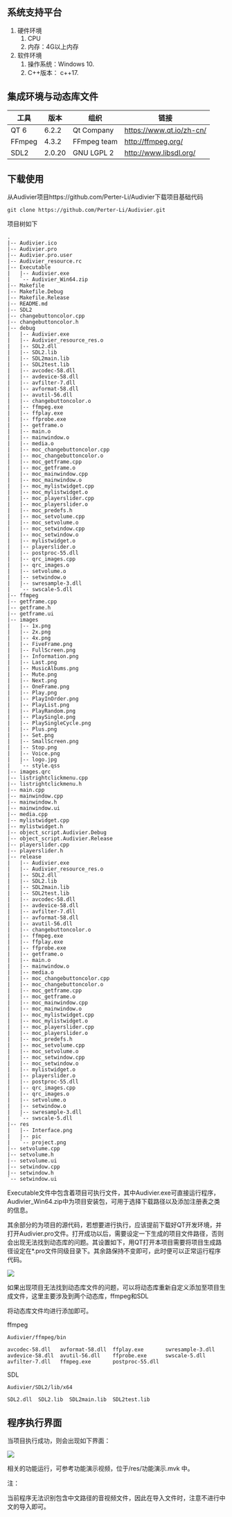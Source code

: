 ## 系统支持平台

1. 硬件环境
   1. CPU
   2. 内存：4G以上内存
2. 软件环境
   1. 操作系统：Windows 10.
   2. C++版本： c++17.



## 集成环境与动态库文件

| 工具   | 版本   | 组织        | 链接                     |
| ------ | ------ | ----------- | ------------------------ |
| QT 6   | 6.2.2  | Qt Company  | https://www.qt.io/zh-cn/ |
| FFmpeg | 4.3.2  | FFmpeg team | http://ffmpeg.org/       |
| SDL2   | 2.0.20 | GNU LGPL 2  | http://www.libsdl.org/   |



## 下载使用



从Audivier项目https://github.com/Perter-Li/Audivier下载项目基础代码

```
git clone https://github.com/Perter-Li/Audivier.git
```



项目树如下

```
.
|-- Audivier.ico
|-- Audivier.pro
|-- Audivier.pro.user
|-- Audivier_resource.rc
|-- Executable
|   |-- Audivier.exe
|   `-- Audivier_Win64.zip
|-- Makefile
|-- Makefile.Debug
|-- Makefile.Release
|-- README.md
|-- SDL2
|-- changebuttoncolor.cpp
|-- changebuttoncolor.h
|-- debug
|   |-- Audivier.exe
|   |-- Audivier_resource_res.o
|   |-- SDL2.dll
|   |-- SDL2.lib
|   |-- SDL2main.lib
|   |-- SDL2test.lib
|   |-- avcodec-58.dll
|   |-- avdevice-58.dll
|   |-- avfilter-7.dll
|   |-- avformat-58.dll
|   |-- avutil-56.dll
|   |-- changebuttoncolor.o
|   |-- ffmpeg.exe
|   |-- ffplay.exe
|   |-- ffprobe.exe
|   |-- getframe.o
|   |-- main.o
|   |-- mainwindow.o
|   |-- media.o
|   |-- moc_changebuttoncolor.cpp
|   |-- moc_changebuttoncolor.o
|   |-- moc_getframe.cpp
|   |-- moc_getframe.o
|   |-- moc_mainwindow.cpp
|   |-- moc_mainwindow.o
|   |-- moc_mylistwidget.cpp
|   |-- moc_mylistwidget.o
|   |-- moc_playerslider.cpp
|   |-- moc_playerslider.o
|   |-- moc_predefs.h
|   |-- moc_setvolume.cpp
|   |-- moc_setvolume.o
|   |-- moc_setwindow.cpp
|   |-- moc_setwindow.o
|   |-- mylistwidget.o
|   |-- playerslider.o
|   |-- postproc-55.dll
|   |-- qrc_images.cpp
|   |-- qrc_images.o
|   |-- setvolume.o
|   |-- setwindow.o
|   |-- swresample-3.dll
|   `-- swscale-5.dll
|-- ffmpeg
|-- getframe.cpp
|-- getframe.h
|-- getframe.ui
|-- images
|   |-- 1x.png
|   |-- 2x.png
|   |-- 4x.png
|   |-- FiveFrame.png
|   |-- FullScreen.png
|   |-- Information.png
|   |-- Last.png
|   |-- MusicAlbums.png
|   |-- Mute.png
|   |-- Next.png
|   |-- OneFrame.png
|   |-- Play.png
|   |-- PlayInOrder.png
|   |-- PlayList.png
|   |-- PlayRandom.png
|   |-- PlaySingle.png
|   |-- PlaySingleCycle.png
|   |-- Plus.png
|   |-- Set.png
|   |-- SmallScreen.png
|   |-- Stop.png
|   |-- Voice.png
|   |-- logo.jpg
|   `-- style.qss
|-- images.qrc
|-- listrightclickmenu.cpp
|-- listrightclickmenu.h
|-- main.cpp
|-- mainwindow.cpp
|-- mainwindow.h
|-- mainwindow.ui
|-- media.cpp
|-- mylistwidget.cpp
|-- mylistwidget.h
|-- object_script.Audivier.Debug
|-- object_script.Audivier.Release
|-- playerslider.cpp
|-- playerslider.h
|-- release
|   |-- Audivier.exe
|   |-- Audivier_resource_res.o
|   |-- SDL2.dll
|   |-- SDL2.lib
|   |-- SDL2main.lib
|   |-- SDL2test.lib
|   |-- avcodec-58.dll
|   |-- avdevice-58.dll
|   |-- avfilter-7.dll
|   |-- avformat-58.dll
|   |-- avutil-56.dll
|   |-- changebuttoncolor.o
|   |-- ffmpeg.exe
|   |-- ffplay.exe
|   |-- ffprobe.exe
|   |-- getframe.o
|   |-- main.o
|   |-- mainwindow.o
|   |-- media.o
|   |-- moc_changebuttoncolor.cpp
|   |-- moc_changebuttoncolor.o
|   |-- moc_getframe.cpp
|   |-- moc_getframe.o
|   |-- moc_mainwindow.cpp
|   |-- moc_mainwindow.o
|   |-- moc_mylistwidget.cpp
|   |-- moc_mylistwidget.o
|   |-- moc_playerslider.cpp
|   |-- moc_playerslider.o
|   |-- moc_predefs.h
|   |-- moc_setvolume.cpp
|   |-- moc_setvolume.o
|   |-- moc_setwindow.cpp
|   |-- moc_setwindow.o
|   |-- mylistwidget.o
|   |-- playerslider.o
|   |-- postproc-55.dll
|   |-- qrc_images.cpp
|   |-- qrc_images.o
|   |-- setvolume.o
|   |-- setwindow.o
|   |-- swresample-3.dll
|   `-- swscale-5.dll
|-- res
|   |-- Interface.png
|   |-- pic
|   `-- project.png
|-- setvolume.cpp
|-- setvolume.h
|-- setvolume.ui
|-- setwindow.cpp
|-- setwindow.h
`-- setwindow.ui

```



Executable文件中包含着项目可执行文件，其中Audivier.exe可直接运行程序，Audivier_Win64.zip中为项目安装包，可用于选择下载路径以及添加注册表之类的信息。





其余部分的为项目的源代码，若想要进行执行，应该提前下载好QT开发环境，并打开Audivier.pro文件。打开成功以后，需要设定一下生成的项目文件路径，否则会出现无法找到动态库的问题。其设置如下，用QT打开本项目需要将项目生成路径设定在*.pro文件同级目录下。其余路保持不变即可，此时便可以正常运行程序代码。

![](/res/pic/project.png)



如果出现项目无法找到动态库文件的问题，可以将动态库重新自定义添加至项目生成文件，这里主要涉及到两个动态库，ffmpeg和SDL

将动态库文件均进行添加即可。



ffmpeg

```
Audivier/ffmpeg/bin

avcodec-58.dll   avformat-58.dll  ffplay.exe       swresample-3.dll
avdevice-58.dll  avutil-56.dll    ffprobe.exe      swscale-5.dll
avfilter-7.dll   ffmpeg.exe       postproc-55.dll

```

SDL

```
Audivier/SDL2/lib/x64

SDL2.dll  SDL2.lib  SDL2main.lib  SDL2test.lib
```



## 程序执行界面

当项目执行成功，则会出现如下界面：

![](/res/pic/Interface.png)



相关的功能运行，可参考功能演示视频，位于/res/功能演示.mvk 中。



注：

当前程序无法识别包含中文路径的音视频文件，因此在导入文件时，注意不进行中文的导入即可。
